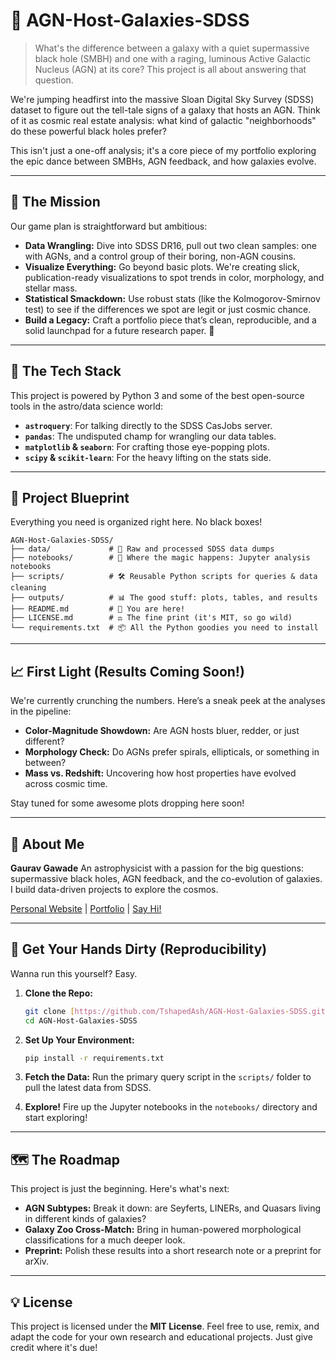 # 🌌 AGN-Host-Galaxies-SDSS

> What's the difference between a galaxy with a quiet supermassive black hole (SMBH) and one with a raging, luminous Active Galactic Nucleus (AGN) at its core? This project is all about answering that question.

We're jumping headfirst into the massive Sloan Digital Sky Survey (SDSS) dataset to figure out the tell-tale signs of a galaxy that hosts an AGN. Think of it as cosmic real estate analysis: what kind of galactic "neighborhoods" do these powerful black holes prefer?

This isn't just a one-off analysis; it's a core piece of my portfolio exploring the epic dance between SMBHs, AGN feedback, and how galaxies evolve.

---

## 🎯 The Mission

Our game plan is straightforward but ambitious:

* **Data Wrangling:** Dive into SDSS DR16, pull out two clean samples: one with AGNs, and a control group of their boring, non-AGN cousins.
* **Visualize Everything:** Go beyond basic plots. We're creating slick, publication-ready visualizations to spot trends in color, morphology, and stellar mass.
* **Statistical Smackdown:** Use robust stats (like the Kolmogorov-Smirnov test) to see if the differences we spot are legit or just cosmic chance.
* **Build a Legacy:** Craft a portfolio piece that’s clean, reproducible, and a solid launchpad for a future research paper. 🚀

---

## 🧰 The Tech Stack

This project is powered by Python 3 and some of the best open-source tools in the astro/data science world:

* **`astroquery`**: For talking directly to the SDSS CasJobs server.
* **`pandas`**: The undisputed champ for wrangling our data tables.
* **`matplotlib` & `seaborn`**: For crafting those eye-popping plots.
* **`scipy` & `scikit-learn`**: For the heavy lifting on the stats side.

---

## 📂 Project Blueprint

Everything you need is organized right here. No black boxes!

```
AGN-Host-Galaxies-SDSS/
├── data/             # 📡 Raw and processed SDSS data dumps
├── notebooks/        # 📓 Where the magic happens: Jupyter analysis notebooks
├── scripts/          # 🛠️ Reusable Python scripts for queries & data cleaning
├── outputs/          # 📊 The good stuff: plots, tables, and results
├── README.md         # 📘 You are here!
├── LICENSE.md        # ⚖️ The fine print (it's MIT, so go wild)
└── requirements.txt  # 📦 All the Python goodies you need to install
```

---

## 📈 First Light (Results Coming Soon!)

We're currently crunching the numbers. Here’s a sneak peek at the analyses in the pipeline:

* **Color-Magnitude Showdown:** Are AGN hosts bluer, redder, or just different?
* **Morphology Check:** Do AGNs prefer spirals, ellipticals, or something in between?
* **Mass vs. Redshift:** Uncovering how host properties have evolved across cosmic time.

Stay tuned for some awesome plots dropping here soon!

---

## 🧠 About Me

**Gaurav Gawade** An astrophysicist with a passion for the big questions: supermassive black holes, AGN feedback, and the co-evolution of galaxies. I build data-driven projects to explore the cosmos.

[Personal Website]([thapedash.github.io/gaurav_gawade/](https://tshapedash.github.io/gaurav_gawade/))
| [Portfolio](https://github.com/TshapedAsh)
| [Say Hi!](mailto:gaurav.gawade@xaviers.edu.in)


---

## 🚀 Get Your Hands Dirty (Reproducibility)

Wanna run this yourself? Easy.

1.  **Clone the Repo:**
    ```bash
    git clone [https://github.com/TshapedAsh/AGN-Host-Galaxies-SDSS.git](https://github.com/TshapedAsh/AGN-Host-Galaxies-SDSS.git)
    cd AGN-Host-Galaxies-SDSS
    ```

2.  **Set Up Your Environment:**
    ```bash
    pip install -r requirements.txt
    ```

3.  **Fetch the Data:**
    Run the primary query script in the `scripts/` folder to pull the latest data from SDSS.

4.  **Explore!**
    Fire up the Jupyter notebooks in the `notebooks/` directory and start exploring!

---

## 🗺️ The Roadmap

This project is just the beginning. Here's what's next:

* **AGN Subtypes:** Break it down: are Seyferts, LINERs, and Quasars living in different kinds of galaxies?
* **Galaxy Zoo Cross-Match:** Bring in human-powered morphological classifications for a much deeper look.
* **Preprint:** Polish these results into a short research note or a preprint for arXiv.

---

## 💡 License

This project is licensed under the **MIT License**. Feel free to use, remix, and adapt the code for your own research and educational projects. Just give credit where it's due!
